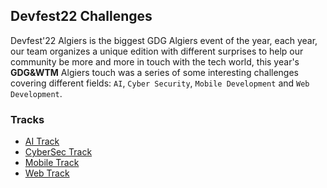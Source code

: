## Devfest22 Challenges

Devfest'22 Algiers is the biggest GDG Algiers event of the year, each year, our team organizes a unique edition with different surprises to help our community be more and more in touch with the tech world, this year's **GDG&WTM** Algiers touch was a series of some interesting challenges covering different fields: `AI`, `Cyber Security`, `Mobile Development` and `Web Development`.

### Tracks

- [AI Track](./AI)
- [CyberSec Track](./CyberSec)
- [Mobile Track](./Mobile)
- [Web Track](./Web)